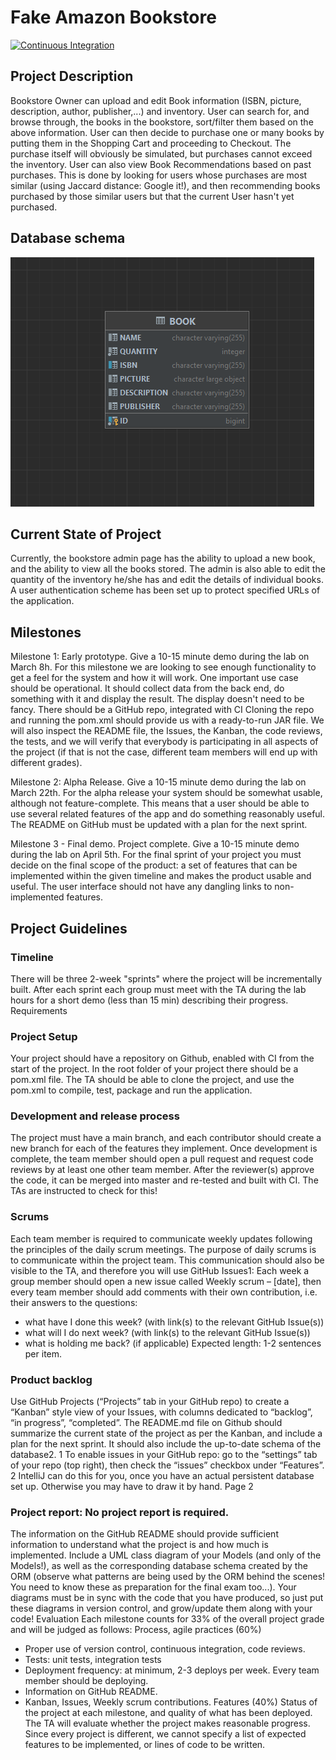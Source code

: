 # Fake Amazon Bookstore #

[![Continuous Integration](https://github.com/tony-zeidan/fake-amazon-bookstore/actions/workflows/ci-testing.yml/badge.svg?branch=master)](https://github.com/tony-zeidan/fake-amazon-bookstore/actions/workflows/ci-testing.yml)

## Project Description ##
Bookstore Owner can upload and edit Book information (ISBN, picture, description, author, publisher,...) and inventory. User can search for, and browse through, the books in the bookstore, sort/filter them based on the above information. User can then decide to purchase one or many books by putting them in the Shopping Cart and proceeding to Checkout. The purchase itself will obviously be simulated, but purchases cannot exceed the inventory. User can also view Book Recommendations based on past purchases. This is done by looking for users whose purchases are most similar (using Jaccard distance: Google it!), and then recommending books purchased by those similar users but that the current User hasn't yet purchased.


## Database schema ##
![img.png](img.png)

## Current State of Project ##
Currently, the bookstore admin page has the ability to upload a new book,
and the ability to view all the books stored. The admin is also able to edit the quantity of the inventory he/she has
and edit the details of individual books. A user authentication scheme has been set up to protect specified URLs
of the application.

## Milestones ##
Milestone 1: Early prototype. Give a 10-15 minute demo during the lab on March 8h.
For this milestone we are looking to see enough functionality to get a feel for the system and how it will
work. One important use case should be operational. It should collect data from the back end, do
something with it and display the result. The display doesn't need to be fancy. There should be a GitHub
repo, integrated with CI Cloning the repo and running the pom.xml should provide us with a ready-to-run JAR file.
We will also inspect the README file, the Issues, the Kanban, the code reviews, the tests, and we will
verify that everybody is participating in all aspects of the project (if that is not the case, different team
members will end up with different grades).

Milestone 2: Alpha Release. Give a 10-15 minute demo during the lab on March 22th.
For the alpha release your system should be somewhat usable, although not feature-complete. This
means that a user should be able to use several related features of the app and do something reasonably
useful. The README on GitHub must be updated with a plan for the next sprint.

Milestone 3 - Final demo. Project complete. Give a 10-15 minute demo during the lab on April 5th.
For the final sprint of your project you must decide on the final scope of the product: a set of features
that can be implemented within the given timeline and makes the product usable and useful. The user
interface should not have any dangling links to non-implemented features.

## Project Guidelines ##
### Timeline ###
There will be three 2-week "sprints" where the project will be incrementally built. After each sprint
each group must meet with the TA during the lab hours for a short demo (less than 15 min) describing
their progress.
Requirements

### Project Setup ###
Your project should have a repository on Github, enabled with CI from the start of the project.
In the root folder of your project there should be a pom.xml file. The TA should be able to clone the
project, and use the pom.xml to compile, test, package and run the application.

### Development and release process ###
The project must have a main branch, and each contributor should create a new branch for each of the
features they implement. Once development is complete, the team member should open a pull request
and request code reviews by at least one other team member. After the reviewer(s) approve the code, it
can be merged into master and re-tested and built with CI. The TAs are instructed to check for this!

### Scrums ###
Each team member is required to communicate weekly updates following the principles of the daily
scrum meetings. The purpose of daily scrums is to communicate within the project team. This
communication should also be visible to the TA, and therefore you will use GitHub Issues1:
Each week a group member should open a new issue called Weekly scrum – [date], then every team
member should add comments with their own contribution, i.e. their answers to the questions:
- what have I done this week? (with link(s) to the relevant GitHub Issue(s))
- what will I do next week? (with link(s) to the relevant GitHub Issue(s))
- what is holding me back? (if applicable)
  Expected length: 1-2 sentences per item.

### Product backlog ###
  Use GitHub Projects (“Projects” tab in your GitHub repo) to create a “Kanban” style view of your
  Issues, with columns dedicated to “backlog”, “in progress”, “completed”. The README.md file on
  Github should summarize the current state of the project as per the Kanban, and include a plan for the
  next sprint. It should also include the up-to-date schema of the database2.
  1 To enable issues in your GitHub repo: go to the “settings” tab of your repo (top right), then check the “issues”
  checkbox under “Features”.
  2 IntelliJ can do this for you, once you have an actual persistent database set up. Otherwise you may have to draw it by
  hand.
  Page 2

### Project report: No project report is required. ###
  The information on the GitHub README should provide sufficient information to understand what the
  project is and how much is implemented. Include a UML class diagram of your Models (and only of the
  Models!), as well as the corresponding database schema created by the ORM (observe what patterns are
  being used by the ORM behind the scenes! You need to know these as preparation for the final exam
  too...). Your diagrams must be in sync with the code that you have produced, so just put these diagrams
  in version control, and grow/update them along with your code!
  Evaluation
  Each milestone counts for 33% of the overall project grade and will be judged as follows:
  Process, agile practices (60%)
- Proper use of version control, continuous integration, code reviews.
- Tests: unit tests, integration tests
- Deployment frequency: at minimum, 2-3 deploys per week. Every team member should be deploying.
- Information on GitHub README.
- Kanban, Issues, Weekly scrum contributions.
  Features (40%)
  Status of the project at each milestone, and quality of what has been deployed. The TA will evaluate
  whether the project makes reasonable progress. Since every project is different, we cannot specify a list
  of expected features to be implemented, or lines of code to be written.
